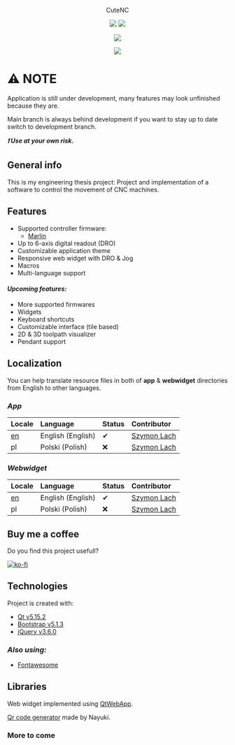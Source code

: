 <p align="center">
	CuteNC
</p>
<p align="center">
        <img src="https://img.shields.io/github/commit-activity/m/xFeew/CuteNC?style=for-the-badge" />   
        <img src="https://img.shields.io/github/last-commit/xFeew/CuteNC?style=for-the-badge" />
</p>
<p align="center">
        <img src="https://img.shields.io/codefactor/grade/github/xFeew/CuteNC?style=flat-square" />
</p>
<p align="center">
	 <img src="https://stars.medv.io/xFeew/CuteNC.svg" />
</p>

# :warning: NOTE
Application is still under development, many features may look unfinished because they are.

Main branch is always behind development if you want to stay up to date switch to development branch.

***:exclamation: Use at your own risk.***

## General info
This is my engineering thesis project: Project and implementation of a software to control the movement of CNC machines.

## Features
 - Supported controller firmware:
   - [Marlin](https://github.com/MarlinFirmware/Marlin) 
 - Up to 6-axis digital readout (DRO)
 - Customizable application theme
 - Responsive web widget with DRO & Jog
 - Macros
 - Multi-language support

#### *Upcoming features:*
 - More supported firmwares
 - Widgets
 - Keyboard shortcuts
 - Customizable interface (tile based)
 - 2D & 3D toolpath visualizer
 - Pendant support
 
## Localization

You can help translate resource files in both of **app** & **webwidget** directories from English to other languages.
### *App*
Locale | Language | Status | Contributor 
:----- | :------- | :----- | :-----------
[en](https://github.com/xFeew/CuteNC/blob/main/cncSoftware/cncSoftware_en_001.ts) | English (English) | ✔ | [Szymon Lach](https://github.com/xFeew)
pl | Polski (Polish) | ❌ | [Szymon Lach](https://github.com/xFeew)

### *Webwidget*
Locale | Language | Status | Contributor 
:----- | :------- | :----- | :-----------
[en](https://github.com/xFeew/CuteNC/blob/main/cncSoftware/cncSoftware_en_001.ts) | English (English) | ✔ | [Szymon Lach](https://github.com/xFeew)
pl | Polski (Polish) | ❌ | [Szymon Lach](https://github.com/xFeew)

## Buy me a coffee

Do you find this project usefull?

[![ko-fi](https://ko-fi.com/img/githubbutton_sm.svg)](https://ko-fi.com/I3I17I6WR)


## Technologies
Project is created with:
* [Qt v5.15.2](https://www.qt.io/)
* [Bootstrap v5.1.3](https://getbootstrap.com/)
* [jQuery v3.6.0](https://jquery.com/)

### *Also using:*
* [Fontawesome](https://fontawesome.com/)
	
## Libraries
Web widget implemented using [QtWebApp](http://stefanfrings.de/qtwebapp/index-en.html).

[Qr code generator](https://github.com/nayuki/QR-Code-generator) made by Nayuki.


### More to come
